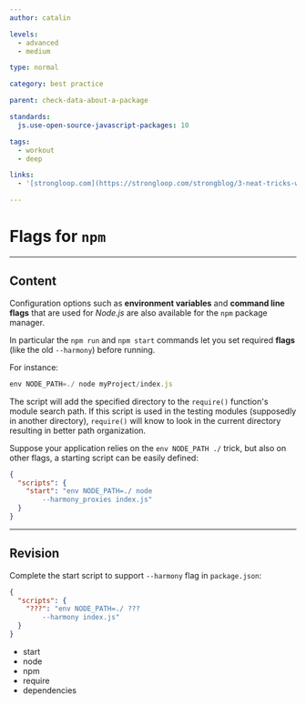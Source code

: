 ```yaml
---
author: catalin

levels:
  - advanced
  - medium

type: normal

category: best practice

parent: check-data-about-a-package

standards:
  js.use-open-source-javascript-packages: 10

tags:
  - workout
  - deep

links:
  - '[strongloop.com](https://strongloop.com/strongblog/3-neat-tricks-with-npm-run/){website}'

---
```

# Flags for `npm`

---
## Content

Configuration options such as **environment variables** and **command line flags** that are used for *Node.js* are also available for the `npm` package manager.


In particular the `npm run` and `npm start` commands let you set required **flags** (like the old `--harmony`) before running.


For instance:
```javascript
env NODE_PATH=./ node myProject/index.js

```
The script will add the specified directory to the `require()` function's module search path. If this script is  used in the testing modules (supposedly in another directory), `require()` will know to look in the current directory resulting in better path organization.

Suppose your application relies on the `env NODE_PATH ./` trick, but also on other flags, a starting script can be easily defined:
```json
{
  "scripts": {
    "start": "env NODE_PATH=./ node
        --harmony_proxies index.js"
  }
}
```

---
## Revision

Complete the start script to support `--harmony` flag in `package.json`:
```json
{
  "scripts": {
    "???": "env NODE_PATH=./ ???
        --harmony index.js"
  }
}
```

* start
* node
* npm
* require
* dependencies
